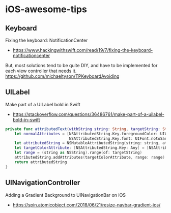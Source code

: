 # iOS-awesome-tips

## Keyboard
Fixing the keyboard: NotificationCenter
- https://www.hackingwithswift.com/read/19/7/fixing-the-keyboard-notificationcenter

But, most solutions tend to be quite DIY, and have to be implemented for each view controller that needs it.
https://github.com/michaeltyson/TPKeyboardAvoiding

## UILabel
Make part of a UILabel bold in Swift
- https://stackoverflow.com/questions/36486761/make-part-of-a-uilabel-bold-in-swift

```swift
private func attributedText(withString string: String, targetString: String, color: UIColor) -> NSAttributedString {
    let normalAttributes = [NSAttributedString.Key.foregroundColor: UIColor.gray700,
                            NSAttributedString.Key.font: UIFont.notoSansMediumFontOfSize(size: 12)]
    let attributedString = NSMutableAttributedString(string: string, attributes: normalAttributes)
    let targetColorAttribute: [NSAttributedString.Key: Any] = [NSAttributedString.Key.foregroundColor: UIColor.ceruleanBlue]
    let range = (string as NSString).range(of: targetString)
    attributedString.addAttributes(targetColorAttribute, range: range)
    return attributedString
}
```

## UINavigationController
Adding a Gradient Background to UINavigationBar on iOS
- https://spin.atomicobject.com/2018/06/21/resize-navbar-gradient-ios/

